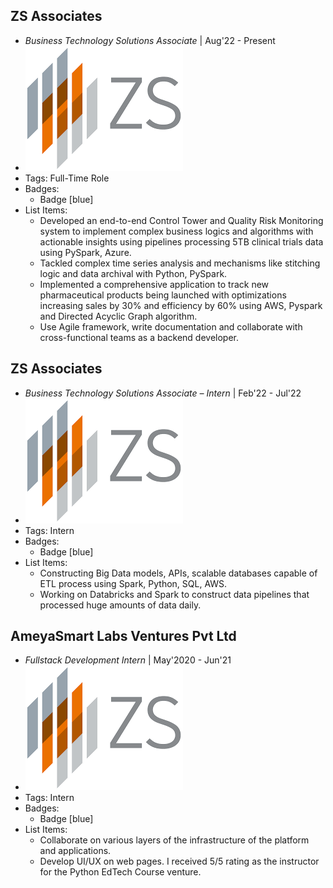 ## ZS Associates
- *Business Technology Solutions Associate* | Aug'22 - Present
- ![logo512](../assets/zs.png)
- Tags: Full-Time Role
- Badges:
  - Badge [blue]
- List Items:
  - Developed an end-to-end Control Tower and Quality Risk Monitoring system to implement complex business logics and algorithms with actionable insights using pipelines processing 5TB clinical trials data using PySpark, Azure.
  - Tackled complex time series analysis and mechanisms like stitching logic and data archival with Python, PySpark.
  - Implemented a comprehensive application to track new pharmaceutical products being launched with optimizations increasing sales by 30% and efficiency by 60% using AWS, Pyspark and Directed Acyclic Graph algorithm.
  - Use Agile framework, write documentation and collaborate with cross-functional teams as a backend developer.

## ZS Associates
- *Business Technology Solutions Associate – Intern* | Feb'22 - Jul'22
- ![logo512](../assets/zs.png)
- Tags: Intern
- Badges:
  - Badge [blue]
- List Items:
  - Constructing Big Data models, APIs, scalable databases capable of ETL process using Spark, Python, SQL, AWS.
  - Working on Databricks and Spark to construct data pipelines that processed huge amounts of data daily.

## AmeyaSmart Labs Ventures Pvt Ltd
- *Fullstack Development Intern* | May'2020 - Jun'21
- ![logo512](../assets/zs.png)
- Tags: Intern
- Badges:
  - Badge [blue]
- List Items:
  - Collaborate on various layers of the infrastructure of the platform and applications.
  - Develop UI/UX on web pages. I received 5/5 rating as the instructor for the Python EdTech Course venture.